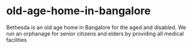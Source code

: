 # old-age-home-in-bangalore
Bethesda is an old age home in Bangalore for the aged and disabled. We run an orphanage for senior citizens and elders by providing all medical facilities
